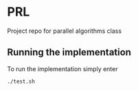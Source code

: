 # PRL
Project repo for parallel algorithms class

## Running the implementation
To run the implementation simply enter
```shell
./test.sh
```
